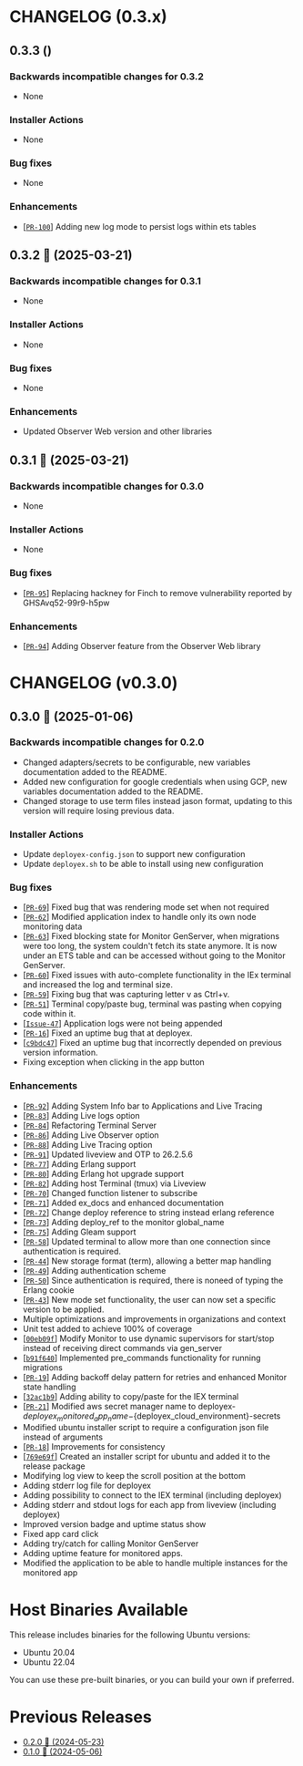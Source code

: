# CHANGELOG (0.3.x)

## 0.3.3 ()

### Backwards incompatible changes for 0.3.2
 * None

### Installer Actions
 * None

### Bug fixes
 * None

### Enhancements
 * [[`PR-100`](https://github.com/thiagoesteves/deployex/pull/100)] Adding new log mode to persist logs within ets tables

## 0.3.2 🚀 (2025-03-21)

### Backwards incompatible changes for 0.3.1
 * None

### Installer Actions
 * None

### Bug fixes
 * None

### Enhancements
 * Updated Observer Web version and other libraries

## 0.3.1 🚀 (2025-03-21)

### Backwards incompatible changes for 0.3.0
 * None

### Installer Actions
 * None

### Bug fixes
 * [[`PR-95`](https://github.com/thiagoesteves/deployex/pull/95)] Replacing hackney for Finch to remove vulnerability reported by GHSAvq52-99r9-h5pw

### Enhancements
 * [[`PR-94`](https://github.com/thiagoesteves/deployex/pull/94)] Adding Observer feature from the Observer Web library

# CHANGELOG (v0.3.0)

## 0.3.0 🚀 (2025-01-06)

### Backwards incompatible changes for 0.2.0
 * Changed adapters/secrets to be configurable, new variables documentation added to the README.
 * Added new configuration for google credentials when using GCP, new variables documentation added to the README.
 * Changed storage to use term files instead jason format, updating to this version will require losing previous data.

### Installer Actions
 * Update `deployex-config.json` to support new configuration
 * Update `deployex.sh` to be able to install using new configuration

### Bug fixes
 * [[`PR-69`](https://github.com/thiagoesteves/deployex/pull/69)] Fixed bug that was rendering mode set when not required
 * [[`PR-62`](https://github.com/thiagoesteves/deployex/pull/62)] Modified application index to handle only its own node monitoring data
 * [[`PR-63`](https://github.com/thiagoesteves/deployex/pull/63)] Fixed blocking state for Monitor GenServer, when migrations were too long, the system couldn't fetch its state anymore. It is now under an ETS table and can be accessed without going to the Monitor GenServer.
 * [[`PR-60`](https://github.com/thiagoesteves/deployex/pull/60)] Fixed issues with auto-complete functionality in the IEx terminal and increased the log and terminal size.
 * [[`PR-59`](https://github.com/thiagoesteves/deployex/pull/59)] Fixing bug that was capturing letter v as Ctrl+v.
 * [[`PR-51`](https://github.com/thiagoesteves/deployex/pull/51)] Terminal copy/paste bug, terminal was pasting when copying code within it.
 * [[`Issue-47`](https://github.com/thiagoesteves/deployex/issues/47)] Application logs were not being appended
 * [[`PR-16`](https://github.com/thiagoesteves/deployex/pull/16)] Fixed an uptime bug that at deployex.
 * [[`c9bdc47`](https://github.com/thiagoesteves/deployex/commit/c9bdc47)] Fixed an uptime bug that incorrectly depended on previous version information.
 * Fixing exception when clicking in the app button

### Enhancements
 * [[`PR-92`](https://github.com/thiagoesteves/deployex/pull/92)] Adding System Info bar to Applications and Live Tracing
 * [[`PR-83`](https://github.com/thiagoesteves/deployex/pull/83)] Adding Live logs option
 * [[`PR-84`](https://github.com/thiagoesteves/deployex/pull/84)] Refactoring Terminal Server
 * [[`PR-86`](https://github.com/thiagoesteves/deployex/pull/86)] Adding Live Observer option
 * [[`PR-88`](https://github.com/thiagoesteves/deployex/pull/88)] Adding Live Tracing option
 * [[`PR-91`](https://github.com/thiagoesteves/deployex/pull/91)] Updated liveview and OTP to 26.2.5.6
 * [[`PR-77`](https://github.com/thiagoesteves/deployex/pull/77)] Adding Erlang support
 * [[`PR-80`](https://github.com/thiagoesteves/deployex/pull/80)] Adding Erlang hot upgrade support
 * [[`PR-82`](https://github.com/thiagoesteves/deployex/pull/82)] Adding host Terminal (tmux) via Liveview
 * [[`PR-70`](https://github.com/thiagoesteves/deployex/pull/70)] Changed function listener to subscribe
 * [[`PR-71`](https://github.com/thiagoesteves/deployex/pull/71)] Added ex_docs and enhanced documentation
 * [[`PR-72`](https://github.com/thiagoesteves/deployex/pull/72)] Change deploy reference to string instead erlang reference
 * [[`PR-73`](https://github.com/thiagoesteves/deployex/pull/73)] Adding deploy_ref to the monitor global_name
 * [[`PR-75`](https://github.com/thiagoesteves/deployex/pull/75)] Adding Gleam support
 * [[`PR-58`](https://github.com/thiagoesteves/deployex/pull/58)] Updated terminal to allow more than one connection since authentication is required.
 * [[`PR-44`](https://github.com/thiagoesteves/deployex/pull/44)] New storage format (term), allowing a better map handling
 * [[`PR-49`](https://github.com/thiagoesteves/deployex/pull/49)] Adding authentication scheme
 * [[`PR-50`](https://github.com/thiagoesteves/deployex/pull/50)] Since authentication is required, there is noneed of typing the Erlang cookie
 * [[`PR-43`](https://github.com/thiagoesteves/deployex/pull/43)] New mode set functionality, the user can now set a specific version to be applied.
 * Multiple optimizations and improvements in organizations and context
 * Unit test added to achieve 100% of coverage
 * [[`00eb09f`](https://github.com/thiagoesteves/deployex/commit/00eb09f71e4ea25ef6a062edade9c95380fda74b)] Modify Monitor to use dynamic supervisors for start/stop instead of receiving direct commands via gen_server
 * [[`b91f640`](https://github.com/thiagoesteves/deployex/commit/b91f640a78a375ddfff310e1465ac962480dc7ee)] Implemented pre_commands functionality for running migrations
 * [[`PR-19`](https://github.com/thiagoesteves/deployex/pull/19)] Adding backoff delay pattern for retries and enhanced Monitor state handling
 * [[`32ac1b9`](https://github.com/thiagoesteves/deployex/commit/32ac1b9debdd7eff5f11aeb833b1616ae6d3f7e7)] Adding ability to copy/paste for the IEX terminal
 * [[`PR-21`](https://github.com/thiagoesteves/deployex/pull/21/files)] Modified aws secret manager name to deployex-${deployex_monitored_app_name}-${deployex_cloud_environment}-secrets
 * Modified ubuntu installer script to require a configuration json file instead of arguments
 * [[`PR-18`](https://github.com/thiagoesteves/deployex/pull/18/files)] Improvements for consistency
 * [[`769e69f`](https://github.com/thiagoesteves/deployex/commit/769e69f)] Created an installer script for ubuntu and added it to the release package
 * Modifying log view to keep the scroll position at the bottom
 * Adding stderr log file for deployex
 * Adding possibility to connect to the IEX terminal (including deployex)
 * Adding stderr and stdout logs for each app from liveview (including deployex)
 * Improved version badge and uptime status show
 * Fixed app card click
 * Adding try/catch for calling Monitor GenServer
 * Adding uptime feature for monitored apps.
 * Modified the application to be able to handle multiple instances for the monitored app

# Host Binaries Available

This release includes binaries for the following Ubuntu versions:

 * Ubuntu 20.04
 * Ubuntu 22.04

 You can use these pre-built binaries, or you can build your own if preferred.

# Previous Releases
 * [0.2.0 🚀 (2024-05-23)](https://github.com/thiagoesteves/deployex/blob/0.2.0/CHANGELOG.md)
 * [0.1.0 🚀 (2024-05-06)](https://github.com/thiagoesteves/deployex/blob/0.1.0/changelog.md)